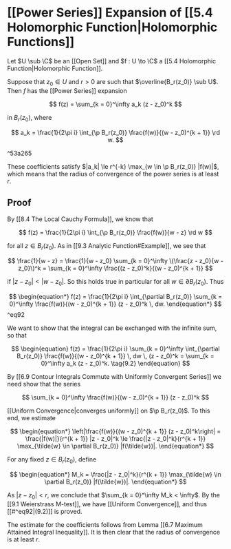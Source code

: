 # [[Power Series]] Expansion of [[5.4 Holomorphic Function|Holomorphic Functions]]

Let $U \sub \C$ be an [[Open Set]] and $f : U \to \C$ a [[5.4 Holomorphic Function|Holomorphic Function]].

Suppose that $z_0 \in U$ and $r > 0$ are such that $\overline{B_r(z_0)} \sub U$. Then $f$ has the [[Power Series]] expansion

$$
f(z) = \sum_{k = 0}^\infty a_k (z - z_0)^k
$$

in $B_r(z_0)$, where

$$
a_k =
\frac{1}{2\pi i} \int_{\p B_r(z_0)} \frac{f(w)}{(w - z_0)^{k + 1}} \rd w.
$$

^53a265

These coefficients satisfy $|a_k| \le r^{-k} \max_{w \in \p B_r(z_0)} |f(w)|$, which means that the radius of convergence of the power series is at least $r$.

## Proof

By [[8.4 The Local Cauchy Formula]], we know that

$$
f(z) = \frac{1}{2\pi i} \int_{\p B_r(z_0)} \frac{f(w)}{w - z} \rd w
$$

for all $z \in B_r(z_0)$. As in [[9.3 Analytic Function#Example]], we see that

$$
\frac{1}{w - z}
= \frac{1}{w - z_0} \sum_{k = 0}^\infty \(\frac{z - z_0}{w - z_0}\)^k
= \sum_{k = 0}^\infty \frac{(z - z_0)^k}{(w - z_0)^{k + 1}}
$$

if $|z - z_0| < |w - z_0|$. So this holds true in particular for all $w \in \partial B_r(z_0)$. Thus

$$
\begin{equation*} f(z) = \frac{1}{2\pi i} \int_{\partial B_r(z_0)} \sum_{k = 0}^\infty \frac{f(w)}{(w - z_0)^{k + 1}} (z - z_0)^k \, dw. \end{equation*}
$$
^eq92

We want to show that the integral can be exchanged with the infinite sum, so that

$$
\begin{equation} f(z) = \frac{1}{2\pi i} \sum_{k = 0}^\infty \int_{\partial B_r(z_0)} \frac{f(w)}{(w - z_0)^{k + 1}} \, dw \, (z - z_0)^k = \sum_{k = 0}^\infty a_k (z - z_0)^k. \tag{9.2} \end{equation}
$$

By [[6.9 Contour Integrals Commute with Uniformly Convergent Series]] we need show that the series 

$$
\sum_{k = 0}^\infty \frac{f(w)}{(w - z_0)^{k + 1}} (z - z_0)^k
$$

[[Uniform Convergence|converges uniformly]] on $\p B_r(z_0)$. To this end, we estimate

$$
\begin{equation*} \left|\frac{f(w)}{(w - z_0)^{k + 1}} (z - z_0)^k\right| = \frac{|f(w)|}{r^{k + 1}} |z - z_0|^k \le \frac{|z - z_0|^k}{r^{k + 1}} \max_{\tilde{w} \in \partial B_r(z_0)} |f(\tilde{w})|. \end{equation*}
$$

For any fixed $z \in B_r(z_0)$, define

$$
\begin{equation*} M_k = \frac{|z - z_0|^k}{r^{k + 1}} \max_{\tilde{w} \in \partial B_r(z_0)} |f(\tilde{w})|. \end{equation*}
$$

As $|z - z_0| < r$, we conclude that $\sum_{k = 0}^\infty M_k < \infty$. By the [[9.1 Weierstrass M-test]], we have [[Uniform Convergence]], and thus [[#^eq92|(9.2)]] is proved.

The estimate for the coefficients follows from Lemma [[6.7 Maximum Attained Integral Inequality]]. It is then clear that the radius of convergence is at least $r$.
